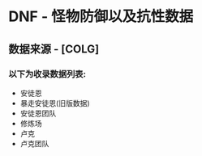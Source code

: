 # DNF - 怪物防御以及抗性数据  

## 数据来源 - [COLG]

### 以下为收录数据列表:
- 安徒恩
- 暴走安徒恩(旧版数据)
- 安徒恩团队
- 修炼场
- 卢克
- 卢克团队
